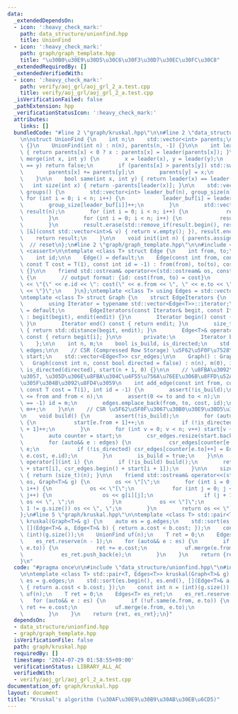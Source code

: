 ```yaml
---
data:
  _extendedDependsOn:
  - icon: ':heavy_check_mark:'
    path: data_structure/unionfind.hpp
    title: UnionFind
  - icon: ':heavy_check_mark:'
    path: graph/graph_template.hpp
    title: "\u30B0\u30E9\u30D5\u30C6\u30F3\u30D7\u30EC\u30FC\u30C8"
  _extendedRequiredBy: []
  _extendedVerifiedWith:
  - icon: ':heavy_check_mark:'
    path: verify/aoj_grl/aoj_grl_2_a.test.cpp
    title: verify/aoj_grl/aoj_grl_2_a.test.cpp
  _isVerificationFailed: false
  _pathExtension: hpp
  _verificationStatusIcon: ':heavy_check_mark:'
  attributes:
    links: []
  bundledCode: "#line 2 \"graph/kruskal.hpp\"\n\n#line 2 \"data_structure/unionfind.hpp\"\
    \n\nstruct UnionFind {\n    int n;\n    std::vector<int> parents;\n\n    UnionFind()\
    \ {}\n    UnionFind(int n) : n(n), parents(n, -1) {}\n\n    int leader(int x)\
    \ { return parents[x] < 0 ? x : parents[x] = leader(parents[x]); }\n\n    bool\
    \ merge(int x, int y) {\n        x = leader(x), y = leader(y);\n        if (x\
    \ == y) return false;\n        if (parents[x] > parents[y]) std::swap(x, y);\n\
    \        parents[x] += parents[y];\n        parents[y] = x;\n        return true;\n\
    \    }\n\n    bool same(int x, int y) { return leader(x) == leader(y); }\n\n \
    \   int size(int x) { return -parents[leader(x)]; }\n\n    std::vector<std::vector<int>>\
    \ groups() {\n        std::vector<int> leader_buf(n), group_size(n);\n       \
    \ for (int i = 0; i < n; i++) {\n            leader_buf[i] = leader(i);\n    \
    \        group_size[leader_buf[i]]++;\n        }\n        std::vector<std::vector<int>>\
    \ result(n);\n        for (int i = 0; i < n; i++) {\n            result[i].reserve(group_size[i]);\n\
    \        }\n        for (int i = 0; i < n; i++) {\n            result[leader_buf[i]].push_back(i);\n\
    \        }\n        result.erase(std::remove_if(result.begin(), result.end(),\
    \ [&](const std::vector<int>& v) { return v.empty(); }), result.end());\n    \
    \    return result;\n    }\n\n    void init(int n) { parents.assign(n, -1); }\
    \  // reset\n};\n#line 2 \"graph/graph_template.hpp\"\n\n#include <vector>\n#include\
    \ <cassert>\n\ntemplate <class T> struct Edge {\n    int from, to;\n    T cost;\n\
    \    int id;\n\n    Edge() = default;\n    Edge(const int from, const int to,\
    \ const T cost = T(1), const int id = -1) : from(from), to(to), cost(cost), id(id)\
    \ {}\n\n    friend std::ostream& operator<<(std::ostream& os, const Edge<T>& e)\
    \ {\n        // output format: {id: cost(from, to) = cost}\n        return os\
    \ << \"{\" << e.id << \": cost(\" << e.from << \", \" << e.to << \") = \" << e.cost\
    \ << \"}\";\n    }\n};\ntemplate <class T> using Edges = std::vector<Edge<T>>;\n\
    \ntemplate <class T> struct Graph {\n    struct EdgeIterators {\n       public:\n\
    \        using Iterator = typename std::vector<Edge<T>>::iterator;\n        EdgeIterators()\
    \ = default;\n        EdgeIterators(const Iterator& begit, const Iterator& endit)\
    \ : begit(begit), endit(endit) {}\n        Iterator begin() const { return begit;\
    \ }\n        Iterator end() const { return endit; }\n        size_t size() const\
    \ { return std::distance(begit, endit); }\n        Edge<T>& operator[](int i)\
    \ const { return begit[i]; }\n\n       private:\n        Iterator begit, endit;\n\
    \    };\n\n    int n, m;\n    bool is_build, is_directed;\n    std::vector<Edge<T>>\
    \ edges;\n\n    // CSR (Compressed Row Storage) \u5F62\u5F0F\u7528\n    std::vector<int>\
    \ start;\n    std::vector<Edge<T>> csr_edges;\n\n    Graph() : Graph(0) {}\n \
    \   Graph(const int n, const bool directed = false) : n(n), m(0), is_build(false),\
    \ is_directed(directed), start(n + 1, 0) {}\n\n    // \u8FBA\u3092\u8FFD\u52A0\
    \u3057, \u305D\u306E\u8FBA\u304C\u4F55\u756A\u76EE\u306B\u8FFD\u52A0\u3055\u308C\
    \u305F\u304B\u3092\u8FD4\u3059\n    int add_edge(const int from, const int to,\
    \ const T cost = T(1), int id = -1) {\n        assert(!is_build);\n        assert(0\
    \ <= from and from < n);\n        assert(0 <= to and to < n);\n        if (id\
    \ == -1) id = m;\n        edges.emplace_back(from, to, cost, id);\n        return\
    \ m++;\n    }\n\n    // CSR \u5F62\u5F0F\u3067\u30B0\u30E9\u30D5\u3092\u69CB\u7BC9\
    \n    void build() {\n        assert(!is_build);\n        for (auto&& e : edges)\
    \ {\n            start[e.from + 1]++;\n            if (!is_directed) start[e.to\
    \ + 1]++;\n        }\n        for (int v = 0; v < n; v++) start[v + 1] += start[v];\n\
    \        auto counter = start;\n        csr_edges.resize(start.back() + 1);\n\
    \        for (auto&& e : edges) {\n            csr_edges[counter[e.from]++] =\
    \ e;\n            if (!is_directed) csr_edges[counter[e.to]++] = Edge(e.to, e.from,\
    \ e.cost, e.id);\n        }\n        is_build = true;\n    }\n\n    EdgeIterators\
    \ operator[](int i) {\n        if (!is_build) build();\n        return EdgeIterators(csr_edges.begin()\
    \ + start[i], csr_edges.begin() + start[i + 1]);\n    }\n\n    size_t size() const\
    \ { return (size_t)(n); }\n\n    friend std::ostream& operator<<(std::ostream&\
    \ os, Graph<T>& g) {\n        os << \"[\";\n        for (int i = 0; i < g.size();\
    \ i++) {\n            os << \"[\";\n            for (int j = 0; j < g[i].size();\
    \ j++) {\n                os << g[i][j];\n                if (j + 1 != g[i].size())\
    \ os << \", \";\n            }\n            os << \"]\";\n            if (i +\
    \ 1 != g.size()) os << \", \";\n        }\n        return os << \"]\";\n    }\n\
    };\n#line 5 \"graph/kruskal.hpp\"\n\ntemplate <class T> std::pair<T, Edges<T>>\
    \ kruskal(Graph<T>& g) {\n    auto es = g.edges;\n    std::sort(es.begin(), es.end(),\
    \ [](Edge<T>& a, Edge<T>& b) { return a.cost < b.cost; });\n    const int n =\
    \ (int)(g.size());\n    UnionFind uf(n);\n    T ret = 0;\n    Edges<T> es_ret;\n\
    \    es_ret.reserve(n - 1);\n    for (auto&& e : es) {\n        if (!uf.same(e.from,\
    \ e.to)) {\n            ret += e.cost;\n            uf.merge(e.from, e.to);\n\
    \            es_ret.push_back(e);\n        }\n    }\n    return {ret, es_ret};\n\
    }\n"
  code: "#pragma once\n\n#include \"data_structure/unionfind.hpp\"\n#include \"graph/graph_template.hpp\"\
    \n\ntemplate <class T> std::pair<T, Edges<T>> kruskal(Graph<T>& g) {\n    auto\
    \ es = g.edges;\n    std::sort(es.begin(), es.end(), [](Edge<T>& a, Edge<T>& b)\
    \ { return a.cost < b.cost; });\n    const int n = (int)(g.size());\n    UnionFind\
    \ uf(n);\n    T ret = 0;\n    Edges<T> es_ret;\n    es_ret.reserve(n - 1);\n \
    \   for (auto&& e : es) {\n        if (!uf.same(e.from, e.to)) {\n           \
    \ ret += e.cost;\n            uf.merge(e.from, e.to);\n            es_ret.push_back(e);\n\
    \        }\n    }\n    return {ret, es_ret};\n}"
  dependsOn:
  - data_structure/unionfind.hpp
  - graph/graph_template.hpp
  isVerificationFile: false
  path: graph/kruskal.hpp
  requiredBy: []
  timestamp: '2024-07-29 01:58:55+09:00'
  verificationStatus: LIBRARY_ALL_AC
  verifiedWith:
  - verify/aoj_grl/aoj_grl_2_a.test.cpp
documentation_of: graph/kruskal.hpp
layout: document
title: "Kruskal's algorithm (\u30AF\u30E9\u30B9\u30AB\u30EB\u6CD5)"
---
```

